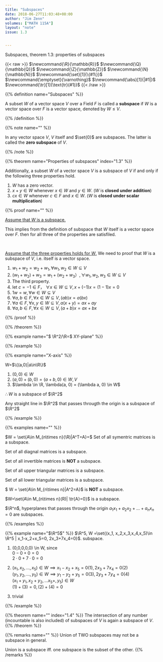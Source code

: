 ```yaml
---
title: "Subspaces"
date: 2018-06-27T11:03:48+08:00
author: "Jim Zenn"
volumes: ["MATH 115A"]
layout: "note"
issue: 1.3


---
```


Subspaces, theorem 1.3: properties of subspaces

<!--more-->

<div class="latex-macros">
  {{< raw >}}
    $\newcommand{\R}{\mathbb{R}}$
    $\newcommand{\Q}{\mathbb{Q}}$
    $\newcommand{\Z}{\mathbb{Z}}$
    $\newcommand{\N}{\mathbb{N}}$
    $\newcommand{\set}[1]{\{#1\}}$
    $\newcommand{\emptyset}{\varnothing}$
    $\newcommand{\abs}[1]{|#1|}$
    $\newcommand{\tr}[1]{\text{tr}(#1)}$
  {{< /raw >}}
</div>

{{% definition name="Subspaces" %}}

A subset $W$ of a vector space $V$ over a Field $F$ is called a **subspace** if $W$ is a vector space over $F$ is a vector space, denoted by $W \leq V$.

{{% /definition %}}

{{% note name="" %}}

In any vector space $V$, $V$ itself and $\set{0}$ are subspaces. The latter is called the **zero subspace** of $V$.

{{% /note %}}

{{% theorem name="Properties of subspaces" index="1.3" %}}

Additionally, a subset $W$ of a vector space $V$ is a subspace of $V$ if and only if the following three properties hold.

1. $W$ has a zero vector.
2. $x + y \in W$ whenever $x\in W$ and $y \in W$. ($W$ is **closed under addition**)
3. $cx \in W$ whenever $c \in F$ and $x \in W$. ($W$ is **closed under scalar multiplication**)

{{% proof name="" %}}

<u>Assume that $W$ is a subspace.</u>

This implies from the definition of subspace that $W$ itself is a vector space over $F$. then for all three of the properties are satisfiled.

<br>

<u>Assume that the three properties holds for $W$.</u> We need to proof that $W$ is a subspace of $V$, i.e. itself is a vector space.

1. $w_1 + w_2 = w_2 + w_1, \forall w_1, w_2 \in W \subseteq V$
2. $(w_1 + w_2) + w_3 = w_1 + (w_2 + w_3）, \forall w_1, w_2, w_3 \in W \subseteq V$
3. The third property.
4. let $c= -1 \in F$， $\forall x \in W \subseteq V, x + (-1)x = (1-1) x = 0$
5. $1w=w, \forall w \in W \subseteq V$
6. $\forall a,b \in F, \forall x \in W \subseteq V, (ab)x=a(bx)$
7. $\forall a \in F, \forall x, y\in W \subseteq V, a(x+y)=ax+ay$
8. $\forall a,b \in F, \forall x \in W \subseteq V, (a+b)x = ax+ bx$


{{% /proof %}}

{{% /theorem %}}

{{% example name="$ \R^2/\R=$ XY-plane" %}}

{{% /example %}}

{{% example name="X-axis" %}}

W=$\{(a,0)|a\in\R\}$

1. $(0,0)\in W$
2. $(a,0) + (b,0) = (a+b, 0) \in W, V$
3. $\lambda \in \R, \lambda(a, 0) = (\lambda a, 0) \in W$

$\therefore W$ is a subspace of $\R^2$

Any straight line in $\R^2$ that passes througth the origin is a subspace of $\R^2$


{{% /example %}}

{{% examples name="" %}}

$W = \set{A\in M_{n\times n}(\R)|A^T=A}=$ Set of all symentric matrices is a subspace.

Set of all diagnal matrices is a subspace.

Set of all invertible matrices is **NOT** a subspace.

Set of all upper triangular matrices is a subspace.

Set of all lower triangular matrices is a subspace.

$ W = \set{A\in M_{n\times n}|A^2=A}$ is **NOT** a subspace.

$W=\set{A\in M\_{n\times n}\(R\)| \tr{A}=0\}$ is a subspace.

$\R^n$, hyperplanes that passes through the origin $a_1x_1+a_2x_2+...+a_nx_n=0$ are subspaces.

{{% /examples %}}

{{% example name="$\R^5$" %}}
$\R^5, W =\set{(x_1, x_2,x_3,x_4,x_5)\in \R^5 | x_1-x_2+x_5=0, 2x_3+7x_4=0}$. subspace.

1. (0,0,0,0,0) \in W, since <br>
$0- 0+0 =0$<br>
$2\cdot0+7\cdot0=0$

2. $(x_1, x_2,...,x_5)\in W \implies x_1-x_2+x_5=0  (1), 2x_3+7x_4=0   (2)$<br>
$(y_1,y_2,...,y_5) \in W \implies  y_1-y_2+y_5=0  (3), 2y_3+7y_4=0  (4)$<br>
$(x_1+y_1,x_2+y_2,...x_5+,y_5) \in W$<br>
$(1)+(3) = 0, (2)+(4) = 0$
3. trivial

{{% /example %}}

{{% theorem name="" index="1.4" %}}
The intersection of any number (incountable is also included) of subspaces of $V$ is again a subspace of $V$.
{{% /theorem %}}

{{% remarks name="" %}}
Union of TWO subspaces may not be a subspace in general.

Union is a subspace iff. one subspace is the subset of the other.
{{% /remarks %}}
